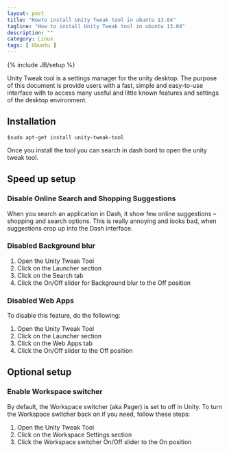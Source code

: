 ```yaml
---
layout: post
title: "Howto install Unity Tweak tool in ubuntu 13.04"
tagline: "How to install Unity Tweak tool in ubuntu 13.04"
description: ""
category: Linux 
tags: [ Ubuntu ]
---
```

{% include JB/setup %}

Unity Tweak tool is a settings manager for the unity desktop. The purpose of this document is provide users with a fast,
simple and easy-to-use interface with to access many useful and little known features and settings of the desktop environment.

## Installation

	$sudo apt-get install unity-tweak-tool

Once you install the tool you can search in dash bord to open the unity tweak tool.

## Speed up setup

### Disable Online Search and Shopping Suggestions

When you search an application in Dash, it show few online suggestions – shopping and search options. 
This is really annoying and looks bad, when suggestions crop up into the Dash interface.

### Disabled Background blur

 1. Open the Unity Tweak Tool
 2. Click on the Launcher section
 3. Click on the Search tab
 4. Click the On/Off slider for Background blur to the Off position

### Disabled Web Apps

To disable this feature, do the following:

 1. Open the Unity Tweak Tool
 2. Click on the Launcher section
 3. Click on the Web Apps tab
 4. Click the On/Off slider to the Off position

## Optional setup

### Enable Workspace switcher

By default, the Workspace switcher (aka Pager) is set to off in Unity. 
To turn the Workspace switcher back on if you need, follow these steps:

 1. Open the Unity Tweak Tool
 2. Click on the Workspace Settings section
 3. Click the Workspace switcher On/Off slider to the On position


